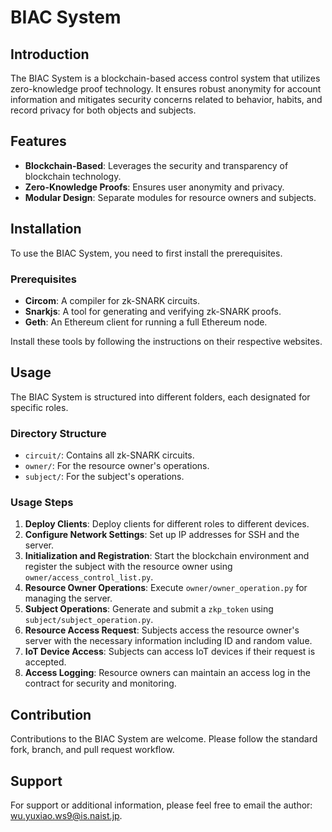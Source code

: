 # BIAC System

## Introduction
The BIAC System is a blockchain-based access control system that utilizes zero-knowledge proof technology. It ensures robust anonymity for account information and mitigates security concerns related to behavior, habits, and record privacy for both objects and subjects.

## Features
- **Blockchain-Based**: Leverages the security and transparency of blockchain technology.
- **Zero-Knowledge Proofs**: Ensures user anonymity and privacy.
- **Modular Design**: Separate modules for resource owners and subjects.

## Installation
To use the BIAC System, you need to first install the prerequisites.

### Prerequisites
- **Circom**: A compiler for zk-SNARK circuits.
- **Snarkjs**: A tool for generating and verifying zk-SNARK proofs.
- **Geth**: An Ethereum client for running a full Ethereum node.

Install these tools by following the instructions on their respective websites.

## Usage
The BIAC System is structured into different folders, each designated for specific roles.

### Directory Structure
- `circuit/`: Contains all zk-SNARK circuits.
- `owner/`: For the resource owner's operations.
- `subject/`: For the subject's operations.

### Usage Steps
1. **Deploy Clients**: Deploy clients for different roles to different devices.
2. **Configure Network Settings**: Set up IP addresses for SSH and the server.
3. **Initialization and Registration**: Start the blockchain environment and register the subject with the resource owner using `owner/access_control_list.py`.
4. **Resource Owner Operations**: Execute `owner/owner_operation.py` for managing the server.
5. **Subject Operations**: Generate and submit a `zkp_token` using `subject/subject_operation.py`.
6. **Resource Access Request**: Subjects access the resource owner's server with the necessary information including ID and random value.
7. **IoT Device Access**: Subjects can access IoT devices if their request is accepted.
8. **Access Logging**: Resource owners can maintain an access log  in the contract for security and monitoring.

## Contribution
Contributions to the BIAC System are welcome. Please follow the standard fork, branch, and pull request workflow.

## Support
For support or additional information, please feel free to email the author: wu.yuxiao.ws9@is.naist.jp.
